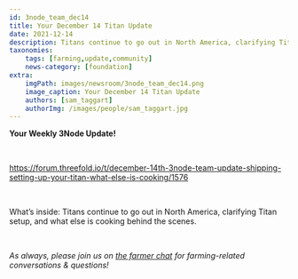 ```yaml
---
id: 3node_team_dec14
title: Your December 14 Titan Update
date: 2021-12-14
description: Titans continue to go out in North America, clarifying Titan setup, and what else is cooking behind the scenes.
taxonomies:
    tags: [farming,update,community]
    news-category: [foundation]
extra: 
    imgPath: images/newsroom/3node_team_dec14.png
    image_caption: Your December 14 Titan Update
    authors: [sam_taggart]
    authorImg: /images/people/sam_taggart.jpg
---
```


**Your Weekly 3Node Update!**

<br/>

https://forum.threefold.io/t/december-14th-3node-team-update-shipping-setting-up-your-titan-what-else-is-cooking/1576

<br/>

What’s inside: Titans continue to go out in North America, clarifying Titan setup, and what else is cooking behind the scenes.

<br/>

*As always, please join us on [the farmer chat](https://t.me/threefoldfarmers) for farming-related conversations & questions!*